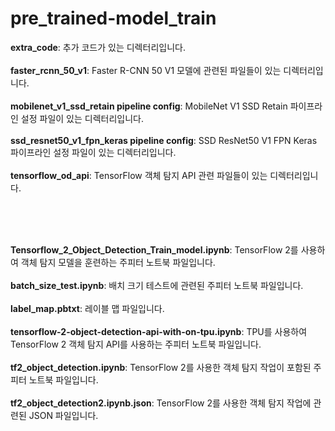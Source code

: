 # pre_trained-model_train


**extra_code**: 추가 코드가 있는 디렉터리입니다.<br><br>
**faster_rcnn_50_v1**: Faster R-CNN 50 V1 모델에 관련된 파일들이 있는 디렉터리입니다.<br><br>
**mobilenet_v1_ssd_retain pipeline config**: MobileNet V1 SSD Retain 파이프라인 설정 파일이 있는 디렉터리입니다.<br><br>
**ssd_resnet50_v1_fpn_keras pipeline config**: SSD ResNet50 V1 FPN Keras 파이프라인 설정 파일이 있는 디렉터리입니다.<br><br>
**tensorflow_od_api**: TensorFlow 객체 탐지 API 관련 파일들이 있는 디렉터리입니다.

<br><br><br>

**Tensorflow_2_Object_Detection_Train_model.ipynb**: TensorFlow 2를 사용하여 객체 탐지 모델을 훈련하는 주피터 노트북 파일입니다.<br><br>
**batch_size_test.ipynb**: 배치 크기 테스트에 관련된 주피터 노트북 파일입니다.<br><br>
**label_map.pbtxt**: 레이블 맵 파일입니다.<br><br>
**tensorflow-2-object-detection-api-with-on-tpu.ipynb**: TPU를 사용하여 TensorFlow 2 객체 탐지 API를 사용하는 주피터 노트북 파일입니다.<br><br>
**tf2_object_detection.ipynb**: TensorFlow 2를 사용한 객체 탐지 작업이 포함된 주피터 노트북 파일입니다.<br><br>
**tf2_object_detection2.ipynb.json**: TensorFlow 2를 사용한 객체 탐지 작업에 관련된 JSON 파일입니다.
